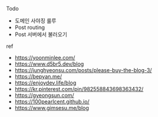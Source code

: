 Todo
- 도메인 사야징 룰루
- Post routing
- Post 서버에서 불러오기

ref
- https://yoonminlee.com/
- https://www.d5br5.dev/blog
- https://junghyeonsu.com/posts/please-buy-the-blog-3/
- https://bepyan.me/
- https://enjoydev.life/blog
- https://kr.pinterest.com/pin/982558843698363432/
- https://gyeongsun.com/
- https://100pearlcent.github.io/
- https://www.gimsesu.me/blog
